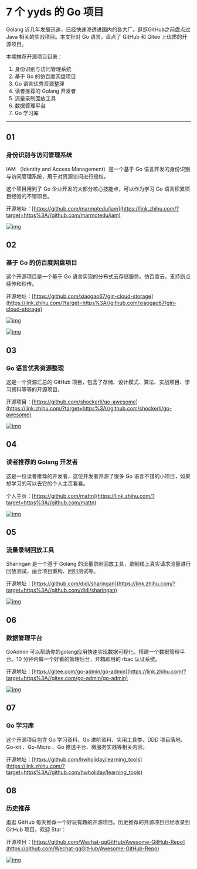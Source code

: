 # 7 个 yyds 的 Go 项目

Golang 近几年发展迅速，已经快速渗透进国内的各大厂。逛逛GitHub之前盘点过 Java 相关的实战项目。本文针对 Go 语言，盘点了 GitHub 和 Gitee 上优质的开源项目。

本期推荐开源项目目录：

1. 身份识别与访问管理系统
2. 基于 Go 的仿百度网盘项目
3. Go 语言优秀资源整理
4. 读者推荐的 Golang 开发者
5. 流量录制回放工具
6. 数据管理平台
7. Go 学习库

---

## 01

### 身份识别与访问管理系统

IAM （Identity and Access Management）是一个基于 Go 语言开发的身份识别与访问管理系统，用于对资源访问进行授权。

这个项目用到了 Go 企业开发的大部分核心技能点，可以作为学习 Go 语言积累项目经验的不错项目。

开源地址：[https://github.com/marmotedu/iam](https://link.zhihu.com/?target=https%3A//github.com/marmotedu/iam)

[![img](https://camo.githubusercontent.com/7cdf6f67a0b2bbe62734fae5d3bea9c2631133206f6273b471a3d18128f38411/68747470733a2f2f63646e2e6e6c61726b2e636f6d2f79757175652f302f323032332f776562702f32323231393438332f313637383033333535303039382d62373065323061392d376337642d346136332d616531372d6633323136663666336535302e77656270)](https://camo.githubusercontent.com/7cdf6f67a0b2bbe62734fae5d3bea9c2631133206f6273b471a3d18128f38411/68747470733a2f2f63646e2e6e6c61726b2e636f6d2f79757175652f302f323032332f776562702f32323231393438332f313637383033333535303039382d62373065323061392d376337642d346136332d616531372d6633323136663666336535302e77656270)

## 02

### 基于 Go 的仿百度网盘项目

这个开源项目是一个基于 Go 语言实现的分布式云存储服务。仿百度云，支持断点续传和秒传。

开源地址：[https://github.com/xiaogao67/gin-cloud-storage](https://link.zhihu.com/?target=https%3A//github.com/xiaogao67/gin-cloud-storage)

[![img](https://camo.githubusercontent.com/b34ce8beb5d3b9080353ce3112fc6beccb8a8423bb7a25498bf0f469f2a90da0/68747470733a2f2f63646e2e6e6c61726b2e636f6d2f79757175652f302f323032332f776562702f32323231393438332f313637383033333535303131312d38623065373166362d396264642d346564662d623534392d3534363262346633646134322e77656270)](https://camo.githubusercontent.com/b34ce8beb5d3b9080353ce3112fc6beccb8a8423bb7a25498bf0f469f2a90da0/68747470733a2f2f63646e2e6e6c61726b2e636f6d2f79757175652f302f323032332f776562702f32323231393438332f313637383033333535303131312d38623065373166362d396264642d346564662d623534392d3534363262346633646134322e77656270)

[![img](https://camo.githubusercontent.com/b6319cd8555b28cad7024306bfc99bc31f5ed1bd602d34fd2e11b2978ec8cadb/68747470733a2f2f63646e2e6e6c61726b2e636f6d2f79757175652f302f323032332f776562702f32323231393438332f313637383033333535303038322d33303739336530342d303364322d343530382d393338642d3032626266623339343536662e77656270)](https://camo.githubusercontent.com/b6319cd8555b28cad7024306bfc99bc31f5ed1bd602d34fd2e11b2978ec8cadb/68747470733a2f2f63646e2e6e6c61726b2e636f6d2f79757175652f302f323032332f776562702f32323231393438332f313637383033333535303038322d33303739336530342d303364322d343530382d393338642d3032626266623339343536662e77656270)

## 03

### Go 语言优秀资源整理

这是一个资源汇总的 GitHub 项目，包含了存储、设计模式、算法、实战项目、学习资料等等的开源项目。

开源项目：[https://github.com/shockerli/go-awesome](https://link.zhihu.com/?target=https%3A//github.com/shockerli/go-awesome)

[![img](https://camo.githubusercontent.com/007e9e81ad5d45f1c1605fa67eb10735b856e679c374e13bfa503495d726d647/68747470733a2f2f63646e2e6e6c61726b2e636f6d2f79757175652f302f323032332f776562702f32323231393438332f313637383033333535303131392d35663662323734632d363062342d346533322d386332312d3231373765346535396564382e77656270)](https://camo.githubusercontent.com/007e9e81ad5d45f1c1605fa67eb10735b856e679c374e13bfa503495d726d647/68747470733a2f2f63646e2e6e6c61726b2e636f6d2f79757175652f302f323032332f776562702f32323231393438332f313637383033333535303131392d35663662323734632d363062342d346533322d386332312d3231373765346535396564382e77656270)

## 04

### 读者推荐的 Golang 开发者

这是一位读者推荐的开发者，这位开发者开源了很多 Go 语言不错的小项目，如果想学习的可以去它的个人主页看看。

个人主页：[https://github.com/mattn](https://link.zhihu.com/?target=https%3A//github.com/mattn)

[![img](https://camo.githubusercontent.com/04b7726fe3b92421978eadc7e0c335d9f5470f120f7331d6df0ff289adfc23c5/68747470733a2f2f63646e2e6e6c61726b2e636f6d2f79757175652f302f323032332f776562702f32323231393438332f313637383033333535303135352d37666539653966352d333666322d343737662d613364362d6435393235663762363164382e77656270)](https://camo.githubusercontent.com/04b7726fe3b92421978eadc7e0c335d9f5470f120f7331d6df0ff289adfc23c5/68747470733a2f2f63646e2e6e6c61726b2e636f6d2f79757175652f302f323032332f776562702f32323231393438332f313637383033333535303135352d37666539653966352d333666322d343737662d613364362d6435393235663762363164382e77656270)

## 05

### 流量录制回放工具

Sharingan 是一个基于 Golang 的流量录制回放工具，录制线上真实请求流量进行回放测试，适合项目重构、回归测试等。

开源地址：[https://github.com/didi/sharingan](https://link.zhihu.com/?target=https%3A//github.com/didi/sharingan)

[![img](https://camo.githubusercontent.com/189786c9c0dd4847185895633181927d80af2ad002f0ca9425e729ca0d131c1d/68747470733a2f2f63646e2e6e6c61726b2e636f6d2f79757175652f302f323032332f776562702f32323231393438332f313637383033333535303433352d36323462363661632d366133612d343361372d396530352d3264323131373332373465372e77656270)](https://camo.githubusercontent.com/189786c9c0dd4847185895633181927d80af2ad002f0ca9425e729ca0d131c1d/68747470733a2f2f63646e2e6e6c61726b2e636f6d2f79757175652f302f323032332f776562702f32323231393438332f313637383033333535303433352d36323462363661632d366133612d343361372d396530352d3264323131373332373465372e77656270)

## 06

### 数据管理平台

GoAdmin 可以帮助你的golang应用快速实现数据可视化，搭建一个数据管理平台。10 分钟内做一个好看的管理后台，开箱即用的 rbac 认证系统。

开源地址：[https://gitee.com/go-admin/go-admin](https://link.zhihu.com/?target=https%3A//gitee.com/go-admin/go-admin)

[![img](https://camo.githubusercontent.com/f8e7f9de2989de7824ff9ae66b076729f3c9cb6226d3fd68f273dea6b876fdda/68747470733a2f2f63646e2e6e6c61726b2e636f6d2f79757175652f302f323032332f776562702f32323231393438332f313637383033333535303433382d61346434633062382d303034612d343531372d396534632d3535376462323831623961392e77656270)](https://camo.githubusercontent.com/f8e7f9de2989de7824ff9ae66b076729f3c9cb6226d3fd68f273dea6b876fdda/68747470733a2f2f63646e2e6e6c61726b2e636f6d2f79757175652f302f323032332f776562702f32323231393438332f313637383033333535303433382d61346434633062382d303034612d343531372d396534632d3535376462323831623961392e77656270)

## 07

### Go 学习库

这个开源项目包含 Go 学习资料、Go 进阶资料、实用工具类、DDD 项目落地、Go-kit 、Go-Micro 、Go 推送平台、微服务实践等相关内容。

开源地址：[https://github.com/hwholiday/learning_tools](https://link.zhihu.com/?target=https%3A//github.com/hwholiday/learning_tools)

## 08

### 历史推荐

逛逛 GitHub 每天推荐一个好玩有趣的开源项目。历史推荐的开源项目已经收录到 GitHub 项目，欢迎 Star：

开源项目：[https://github.com/Wechat-ggGitHub/Awesome-GitHub-Repo](https://github.com/Wechat-ggGitHub/Awesome-GitHub-Repo)

[![img](https://camo.githubusercontent.com/d4639603171c6dbcc2e1b56bb99e7d05fc0d3f9aabff0e82a0f6f14bc029224a/68747470733a2f2f63646e2e6e6c61726b2e636f6d2f79757175652f302f323032332f776562702f32323231393438332f313637383033333535303435332d37383664636366362d333131642d346363302d393233332d3762656465333533626563372e77656270)](https://camo.githubusercontent.com/d4639603171c6dbcc2e1b56bb99e7d05fc0d3f9aabff0e82a0f6f14bc029224a/68747470733a2f2f63646e2e6e6c61726b2e636f6d2f79757175652f302f323032332f776562702f32323231393438332f313637383033333535303435332d37383664636366362d333131642d346363302d393233332d3762656465333533626563372e77656270)
